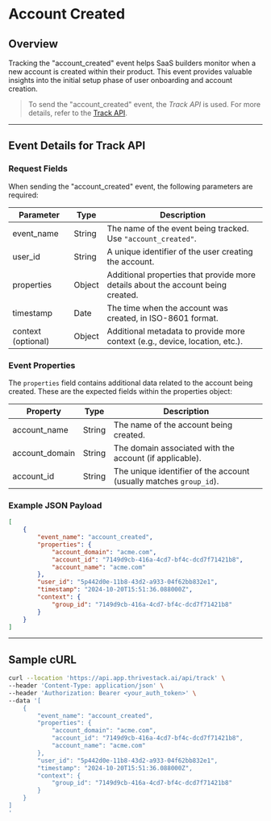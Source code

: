# Account Created

## Overview

Tracking the "account_created" event helps SaaS builders monitor when a new account is created within their product. This event provides valuable insights into the initial setup phase of user onboarding and account creation.

<!-- ![](/img/docs/events/account_created.png) -->

> To send the "account_created" event, the _Track API_ is used. For more details, refer to the [Track API](/getting-started/analyze/instrumentation/events/event-tracking).

<hr/>

## Event Details for Track API

### Request Fields

When sending the "account_created" event, the following parameters are required:

| Parameter   | Type   | Description                                                                                     |
|-------------|--------|-------------------------------------------------------------------------------------------------|
| event_name  | String | The name of the event being tracked. Use `"account_created"`.                                      |
| user_id     | String | A unique identifier of the user creating the account.                                             |
| properties  | Object | Additional properties that provide more details about the account being created.                  |
| timestamp   | Date   | The time when the account was created, in ISO-8601 format.                                        |
| context (optional) | Object | Additional metadata to provide more context (e.g., device, location, etc.).                 |


### Event Properties

The `properties` field contains additional data related to the account being created. These are the expected fields within the properties object:

| Property          | Type   | Description                                                |
|-------------------|--------|------------------------------------------------------------|
| account_name      | String | The name of the account being created.                      |
| account_domain    | String | The domain associated with the account (if applicable).     |
| account_id        | String | The unique identifier of the account (usually matches `group_id`). |

### Example JSON Payload
```json
[
    {
        "event_name": "account_created",
        "properties": {
            "account_domain": "acme.com",
            "account_id": "7149d9cb-416a-4cd7-bf4c-dcd7f71421b8",
            "account_name": "acme.com"
        },
        "user_id": "5p442d0e-11b8-43d2-a933-04f62bb832e1",
        "timestamp": "2024-10-20T15:51:36.088000Z",
        "context": {
            "group_id": "7149d9cb-416a-4cd7-bf4c-dcd7f71421b8"
        }
    }
]
```

<hr/>

## Sample cURL

```bash
curl --location 'https://api.app.thrivestack.ai/api/track' \
--header 'Content-Type: application/json' \
--header 'Authorization: Bearer <your_auth_token>' \
--data '[
    {
        "event_name": "account_created",
        "properties": {
            "account_domain": "acme.com",
            "account_id": "7149d9cb-416a-4cd7-bf4c-dcd7f71421b8",
            "account_name": "acme.com"
        },
        "user_id": "5p442d0e-11b8-43d2-a933-04f62bb832e1",
        "timestamp": "2024-10-20T15:51:36.088000Z",
        "context": {
            "group_id": "7149d9cb-416a-4cd7-bf4c-dcd7f71421b8"
        }
    }
]
'
```
